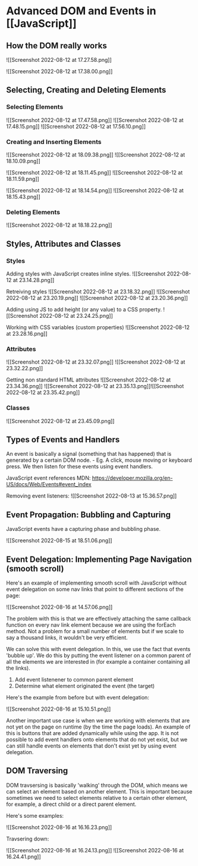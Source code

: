 # Advanced DOM and Events in [[JavaScript]]
## How the DOM really works
![[Screenshot 2022-08-12 at 17.27.58.png]]

![[Screenshot 2022-08-12 at 17.38.00.png]]

## Selecting, Creating and Deleting Elements
### Selecting Elements
![[Screenshot 2022-08-12 at 17.47.58.png]]
![[Screenshot 2022-08-12 at 17.48.15.png]]
![[Screenshot 2022-08-12 at 17.56.10.png]]

### Creating and Inserting Elements
![[Screenshot 2022-08-12 at 18.09.38.png]]
![[Screenshot 2022-08-12 at 18.10.09.png]]

![[Screenshot 2022-08-12 at 18.11.45.png]]
![[Screenshot 2022-08-12 at 18.11.59.png]]

![[Screenshot 2022-08-12 at 18.14.54.png]]
![[Screenshot 2022-08-12 at 18.15.43.png]]

### Deleting Elements
![[Screenshot 2022-08-12 at 18.18.22.png]]

## Styles, Attributes and Classes
### Styles
Adding styles with JavaScript creates inline styles.
![[Screenshot 2022-08-12 at 23.14.28.png]]

Retreiving styles
![[Screenshot 2022-08-12 at 23.18.32.png]]
![[Screenshot 2022-08-12 at 23.20.19.png]]
![[Screenshot 2022-08-12 at 23.20.36.png]]

Adding using JS to add height (or any value) to a CSS property.
![[Screenshot 2022-08-12 at 23.24.25.png]]

Working with CSS variables (custom properties)
![[Screenshot 2022-08-12 at 23.28.16.png]]

### Attributes
![[Screenshot 2022-08-12 at 23.32.07.png]]
![[Screenshot 2022-08-12 at 23.32.22.png]]

Getting non standard HTML attributes
![[Screenshot 2022-08-12 at 23.34.36.png]]
![[Screenshot 2022-08-12 at 23.35.13.png]]![[Screenshot 2022-08-12 at 23.35.42.png]]

### Classes
![[Screenshot 2022-08-12 at 23.45.09.png]]


## Types of Events and Handlers
An event is basically a signal (something that has happened) that is generated by a certain DOM node. - Eg. A click, mouse moving or keyboard press.
We then listen for these events using event handlers.

JavaScript event references MDN: https://developer.mozilla.org/en-US/docs/Web/Events#event_index

Removing event listeners:
![[Screenshot 2022-08-13 at 15.36.57.png]]

## Event Propagation: Bubbling and Capturing
JavaScript events have a capturing phase and bubbling phase.

![[Screenshot 2022-08-15 at 18.51.06.png]]

## Event Delegation: Implementing Page Navigation (smooth scroll)
Here's an example of implementing smooth scroll with JavaScript without event delegation on some nav links that point to different sections of the page:

![[Screenshot 2022-08-16 at 14.57.06.png]]

The problem with this is that we are effectively attaching the same callback function on every nav link element because we are using the forEach method. Not a problem for a small number of elements but if we scale to say a thousand links, it wouldn't be very efficient.

We can solve this with event delegation. In this, we use the fact that events 'bubble up'. We do this by putting the event listener on a common parent of all the elements we are interested in (for example a container containing all the links).

1. Add event listenener to common parent element
2. Determine what element originated the event (the target)

Here's the example from before but with event delegation:

![[Screenshot 2022-08-16 at 15.10.51.png]]

Another important use case is when we are working with elements that are not yet on the page on runtime (by the time the page loads). An example of this is buttons that are added dynamically while using the app. It is not possible to add event handlers onto elements that do not yet exist, but we can still handle events on elements that don't exist yet by using event delegation.

## DOM Traversing
DOM travsersing is basically 'walking' through the DOM, which means we can select an element based on another element. This is important because sometimes we need to select elements relative to a certain other element, for example, a direct child or a direct parent element.

Here's some examples:

![[Screenshot 2022-08-16 at 16.16.23.png]]

Travsering down:

![[Screenshot 2022-08-16 at 16.24.13.png]]
![[Screenshot 2022-08-16 at 16.24.41.png]]
